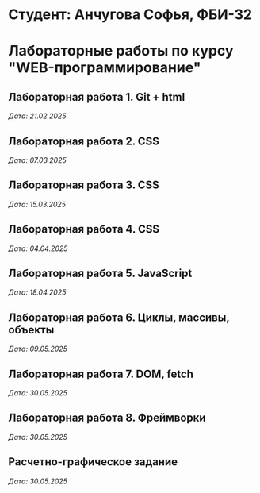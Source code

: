 # Студент: Анчугова Софья, ФБИ-32

# Лабораторные работы по курсу "WEB-программирование"

## Лабораторная работа 1. Git + html

*Дата: 21.02.2025*

## Лабораторная работа 2. CSS

*Дата: 07.03.2025*

## Лабораторная работа 3. CSS

*Дата: 15.03.2025*

## Лабораторная работа 4. CSS

*Дата: 04.04.2025*

## Лабораторная работа 5. JavaScript 

*Дата: 18.04.2025*

## Лабораторная работа 6. Циклы, массивы, объекты 

*Дата: 09.05.2025* 

## Лабораторная работа 7. DOM, fetch 

*Дата: 30.05.2025* 

## Лабораторная работа 8. Фреймворки 

*Дата: 30.05.2025* 

## Расчетно-графическое задание

*Дата: 30.05.2025* 